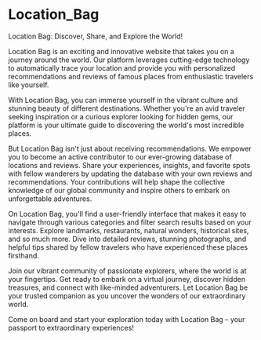 # Location_Bag
Location Bag: Discover, Share, and Explore the World!

Location Bag is an exciting and innovative website that takes you on a journey around the world. Our platform leverages cutting-edge technology to automatically trace your location and provide you with personalized recommendations and reviews of famous places from enthusiastic travelers like yourself.

With Location Bag, you can immerse yourself in the vibrant culture and stunning beauty of different destinations. Whether you're an avid traveler seeking inspiration or a curious explorer looking for hidden gems, our platform is your ultimate guide to discovering the world's most incredible places.

But Location Bag isn't just about receiving recommendations. We empower you to become an active contributor to our ever-growing database of locations and reviews. Share your experiences, insights, and favorite spots with fellow wanderers by updating the database with your own reviews and recommendations. Your contributions will help shape the collective knowledge of our global community and inspire others to embark on unforgettable adventures.

On Location Bag, you'll find a user-friendly interface that makes it easy to navigate through various categories and filter search results based on your interests. Explore landmarks, restaurants, natural wonders, historical sites, and so much more. Dive into detailed reviews, stunning photographs, and helpful tips shared by fellow travelers who have experienced these places firsthand.

Join our vibrant community of passionate explorers, where the world is at your fingertips. Get ready to embark on a virtual journey, discover hidden treasures, and connect with like-minded adventurers. Let Location Bag be your trusted companion as you uncover the wonders of our extraordinary world.

Come on board and start your exploration today with Location Bag – your passport to extraordinary experiences!
